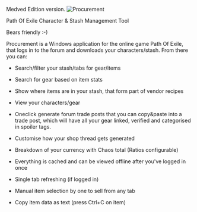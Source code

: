Medved Edition version.
![Procurement](http://i.imgur.com/sDC9pzE.jpg)

Path Of Exile Character &amp; Stash Management Tool

Bears friendly :-)

Procurement is a Windows application for the online game Path Of Exile, that logs in to the forum and downloads your characters/stash. From there you can:

* Search/filter your stash/tabs for gear/items
* Search for gear based on item stats
* Show where items are in your stash, that form part of vendor recipes
* View your characters/gear
* Oneclick generate forum trade posts that you can copy&paste into a trade post, which will have all your gear linked, verified and categorised in spoiler tags.
* Customise how your shop thread gets generated
* Breakdown of your currency with Chaos total (Ratios configurable)
* Everything is cached and can be viewed offline after you've logged in once
* Single tab refreshing (if logged in) 

* Manual item selection by one to sell from any tab
* Copy item data as text (press Ctrl+C on item)
